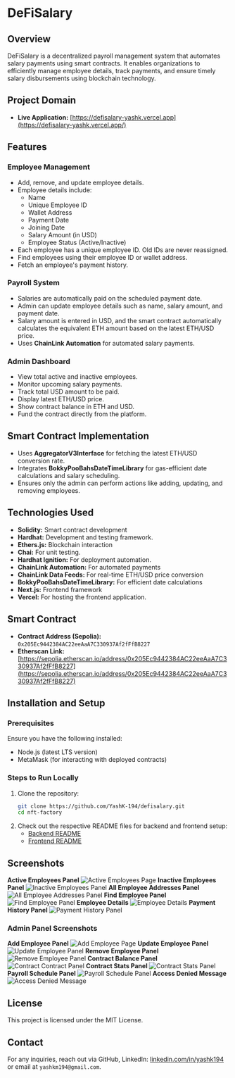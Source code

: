 # DeFiSalary

## Overview

DeFiSalary is a decentralized payroll management system that automates salary payments using smart contracts. It enables organizations to efficiently manage employee details, track payments, and ensure timely salary disbursements using blockchain technology.

## Project Domain

- **Live Application:** [https://defisalary-yashk.vercel.app](https://defisalary-yashk.vercel.app/)

## Features

### Employee Management

- Add, remove, and update employee details.
- Employee details include:
  - Name
  - Unique Employee ID
  - Wallet Address
  - Payment Date
  - Joining Date
  - Salary Amount (in USD)
  - Employee Status (Active/Inactive)
- Each employee has a unique employee ID. Old IDs are never reassigned.
- Find employees using their employee ID or wallet address.
- Fetch an employee's payment history.

### Payroll System

- Salaries are automatically paid on the scheduled payment date.
- Admin can update employee details such as name, salary amount, and payment date.
- Salary amount is entered in USD, and the smart contract automatically calculates the equivalent ETH amount based on the latest ETH/USD price.
- Uses **ChainLink Automation** for automated salary payments.

### Admin Dashboard

- View total active and inactive employees.
- Monitor upcoming salary payments.
- Track total USD amount to be paid.
- Display latest ETH/USD price.
- Show contract balance in ETH and USD.
- Fund the contract directly from the platform.

## Smart Contract Implementation

- Uses **AggregatorV3Interface** for fetching the latest ETH/USD conversion rate.
- Integrates **BokkyPooBahsDateTimeLibrary** for gas-efficient date calculations and salary scheduling.
- Ensures only the admin can perform actions like adding, updating, and removing employees.

## Technologies Used

- **Solidity:** Smart contract development
- **Hardhat:** Development and testing framework.
- **Ethers.js:** Blockchain interaction
- **Chai:** For unit testing.
- **Hardhat Ignition:** For deployment automation.
- **ChainLink Automation:** For automated payments
- **ChainLink Data Feeds:** For real-time ETH/USD price conversion
- **BokkyPooBahsDateTimeLibrary:** For efficient date calculations
- **Next.js:** Frontend framework
- **Vercel:** For hosting the frontend application.

## Smart Contract

- **Contract Address (Sepolia):** `0x205Ec9442384AC22eeAaA7C330937Af2fFfB8227`
- **Etherscan Link:** [https://sepolia.etherscan.io/address/0x205Ec9442384AC22eeAaA7C330937Af2fFfB8227](https://sepolia.etherscan.io/address/0x205Ec9442384AC22eeAaA7C330937Af2fFfB8227)

## Installation and Setup

### Prerequisites

Ensure you have the following installed:

- Node.js (latest LTS version)
- MetaMask (for interacting with deployed contracts)

### Steps to Run Locally

1. Clone the repository:
   ```sh
   git clone https://github.com/YashK-194/defisalary.git
   cd nft-factory
   ```
2. Check out the respective README files for backend and frontend setup:
   - [Backend README](backend/README.md)
   - [Frontend README](frontend/README.md)

## Screenshots

**Active Employees Panel**
![Active Employees Page](screenshots/Screenshot_1.png)
**Inactive Employees Panel**
![Inactive Employees Panel](screenshots/Screenshot_2.png)
**All Employee Addresses Panel**
![All Employee Addresses Panel](screenshots/Screenshot_3.png)
**Find Employee Panel**
![Find Employee Panel](screenshots/Screenshot_4.png)
**Employee Details**
![Employee Details](screenshots/Screenshot_5.png)
**Payment History Panel**
![Payment History Panel](screenshots/Screenshot_6.png)

### Admin Panel Screenshots

**Add Employee Panel**
![Add Employee Page](<screenshots/AdminPanel/(Admin)Screenshot_1.png>)
**Update Employee Panel**
![Update Employee Panel](<screenshots/AdminPanel/(Admin)Screenshot_2.png>)
**Remove Employee Panel**
![Remove Employee Panel](<screenshots/AdminPanel/(Admin)Screenshot_3.png>)
**Contract Balance Panel**
![Contract Contract Panel](<screenshots/AdminPanel/(Admin)Screenshot_4.png>)
**Contract Stats Panel**
![Contract Stats Panel](<screenshots/AdminPanel/(Admin)Screenshot_5.png>)
**Payroll Schedule Panel**
![Payroll Schedule Panel](<screenshots/AdminPanel/(Admin)Screenshot_6.png>)
**Access Denied Message**
![Access Denied Message](<screenshots/AdminPanel/(Admin)Screenshot_7.png>)

## License

This project is licensed under the MIT License.

## Contact

For any inquiries, reach out via GitHub, LinkedIn: [linkedin.com/in/yashk194](https://www.linkedin.com/in/yashk194/) or email at `yashkm194@gmail.com`.
